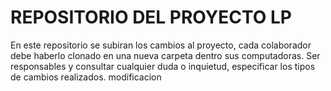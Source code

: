 # REPOSITORIO DEL PROYECTO LP 
En este repositorio se subiran los cambios al proyecto, cada colaborador debe haberlo clonado en una nueva carpeta dentro sus computadoras. Ser responsables y consultar cualquier duda o inquietud, especificar los tipos de cambios realizados.
modificacion
